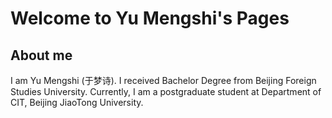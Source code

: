 # Welcome to Yu Mengshi's Pages

## About me
I am Yu Mengshi (于梦诗). I received Bachelor Degree from Beijing Foreign Studies University. Currently, I am a postgraduate student at Department of CIT, Beijing JiaoTong University.
